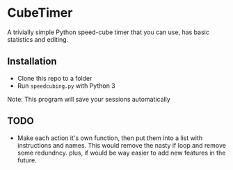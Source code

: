 # CubeTimer
A trivially simple Python speed-cube timer that you can use, has basic statistics and editing.

## Installation

- Clone this repo to a folder
- Run `speedcubing.py` with Python 3

Note: This program will save your sessions automatically

## TODO

- Make each action it's own function, then put them into a list with instructions and names. This would remove the nasty if loop and remove some redundncy. plus, if would be way easier to add new features in the future.
